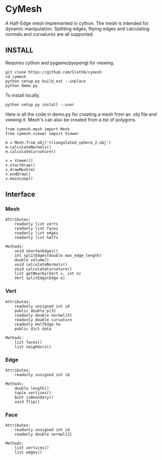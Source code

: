 # CyMesh

A Half-Edge mesh implemented in cython. The mesh is intended for dynamic manipulation. Splitting edges, fliping edges and calculating normals and curvatures are all supported.


## INSTALL
Requires cython and pygame/pyopengl for viewing.

```
git clone https://github.com/Sloth6/cymesh
cd cymesh
python setup.py build_ext --inplace
python demo.py
```

To install locally.

```
python setup.py install --user
```

Here is all the code in demo.py for creating a mesh from an .obj file and viewing it. Mesh's can also be created from a list of polygons.

```
from cymesh.mesh import Mesh
from cymesh.viewer import Viewer

m = Mesh.from_obj('triangulated_sphere_2.obj')
m.calculateNormals()
m.calculateCurvature()

v = Viewer()
v.startDraw()
v.drawMesh(m)
v.endDraw()
v.mainLoop()

```
## Interface

### Mesh

```
Attributes:
    readonly list verts
    readonly list faces
    readonly list edges
    readonly list halfs

Methods:
    void shortenEdges()
    int splitEdges(double max_edge_length)
    double volume()
    void calculateNormals()
    void calculateCurvature()
    list getNearby(Vert v, int n)
    Vert splitEdge(Edge e)
```

### Vert

```
Attributes:
	readonly unsigned int id
	public double p[3]
	readonly double normal[3]
	readonly double curvature
	readonly HalfEdge he
	public dict data

Methods:
	list faces()
	list neighbors()
```

### Edge

```
Attributes:
    readonly unsigned int id

Methods:
    double length()
    tuple vertices()
    bint isBoundary()
    void flip()
```

### Face

```
Attributes:
    readonly unsigned int id
    readonly double normal[3]

Methods:
    list vertices()
    list edges()
```
